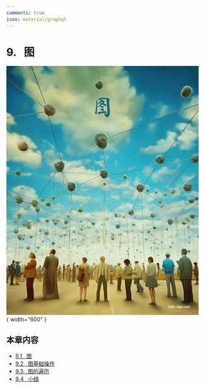 ```yaml
---
comments: true
icon: material/graphql
---
```


# 9. &nbsp; 图

<div class="center-table" markdown>

![图](../assets/covers/chapter_graph.jpg){ width="600" }

</div>

## 本章内容

- [9.1 &nbsp; 图](https://www.hello-algo.com/chapter_graph/graph/)
- [9.2 &nbsp; 图基础操作](https://www.hello-algo.com/chapter_graph/graph_operations/)
- [9.3 &nbsp; 图的遍历](https://www.hello-algo.com/chapter_graph/graph_traversal/)
- [9.4 &nbsp; 小结](https://www.hello-algo.com/chapter_graph/summary/)
